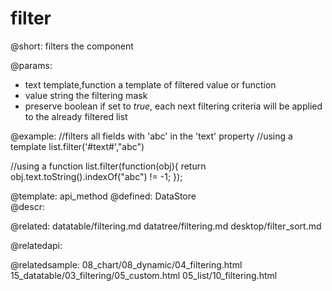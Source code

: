 filter
=============


@short:
	filters the component

@params:
- text		template,function		a template of filtered value or function
- value		string		the filtering mask
- preserve	boolean		if set to <i>true</i>, each next filtering criteria will be applied to the already filtered list	

	

@example:
//filters all fields with 'abc' in the 'text' property
//using a template
list.filter('#text#',"abc")

//using a function
list.filter(function(obj){
	return obj.text.toString().indexOf("abc") != -1;
});

@template:	api_method
@defined:	DataStore	
@descr:


@related:
	datatable/filtering.md
    datatree/filtering.md
    desktop/filter_sort.md

@relatedapi:
	

@relatedsample:
    08_chart/08_dynamic/04_filtering.html
    15_datatable/03_filtering/05_custom.html
    05_list/10_filtering.html
